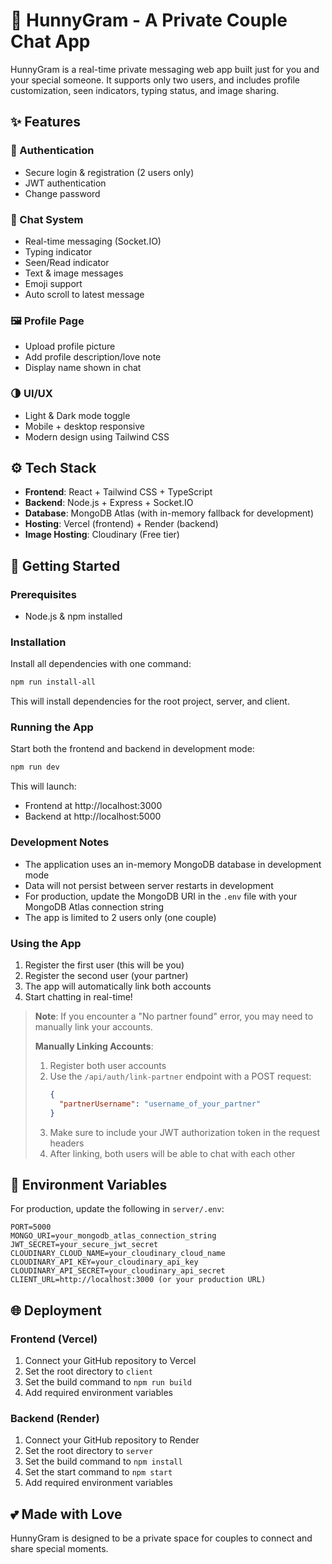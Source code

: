 # 💌 HunnyGram - A Private Couple Chat App

HunnyGram is a real-time private messaging web app built just for you and your special someone. It supports only two users, and includes profile customization, seen indicators, typing status, and image sharing.

## ✨ Features

### 🔐 Authentication
- Secure login & registration (2 users only)
- JWT authentication
- Change password

### 💬 Chat System
- Real-time messaging (Socket.IO)
- Typing indicator
- Seen/Read indicator
- Text & image messages
- Emoji support
- Auto scroll to latest message

### 🖼 Profile Page
- Upload profile picture
- Add profile description/love note
- Display name shown in chat

### 🌗 UI/UX
- Light & Dark mode toggle
- Mobile + desktop responsive
- Modern design using Tailwind CSS

## ⚙️ Tech Stack
- **Frontend**: React + Tailwind CSS + TypeScript
- **Backend**: Node.js + Express + Socket.IO
- **Database**: MongoDB Atlas (with in-memory fallback for development)
- **Hosting**: Vercel (frontend) + Render (backend)
- **Image Hosting**: Cloudinary (Free tier)

## 🚀 Getting Started

### Prerequisites
- Node.js & npm installed

### Installation
Install all dependencies with one command:
```bash
npm run install-all
```

This will install dependencies for the root project, server, and client.

### Running the App
Start both the frontend and backend in development mode:
```bash
npm run dev
```

This will launch:
- Frontend at http://localhost:3000
- Backend at http://localhost:5000

### Development Notes
- The application uses an in-memory MongoDB database in development mode
- Data will not persist between server restarts in development
- For production, update the MongoDB URI in the `.env` file with your MongoDB Atlas connection string
- The app is limited to 2 users only (one couple)

### Using the App
1. Register the first user (this will be you)
2. Register the second user (your partner)
3. The app will automatically link both accounts
4. Start chatting in real-time!

> **Note**: If you encounter a "No partner found" error, you may need to manually link your accounts.
> 
> **Manually Linking Accounts**:
> 1. Register both user accounts
> 2. Use the `/api/auth/link-partner` endpoint with a POST request:
>    ```json
>    {
>      "partnerUsername": "username_of_your_partner"
>    }
>    ```
> 3. Make sure to include your JWT authorization token in the request headers
> 4. After linking, both users will be able to chat with each other

## 📝 Environment Variables
For production, update the following in `server/.env`:
```
PORT=5000
MONGO_URI=your_mongodb_atlas_connection_string
JWT_SECRET=your_secure_jwt_secret
CLOUDINARY_CLOUD_NAME=your_cloudinary_cloud_name
CLOUDINARY_API_KEY=your_cloudinary_api_key
CLOUDINARY_API_SECRET=your_cloudinary_api_secret
CLIENT_URL=http://localhost:3000 (or your production URL)
```

## 🌐 Deployment

### Frontend (Vercel)
1. Connect your GitHub repository to Vercel
2. Set the root directory to `client`
3. Set the build command to `npm run build`
4. Add required environment variables

### Backend (Render)
1. Connect your GitHub repository to Render
2. Set the root directory to `server`
3. Set the build command to `npm install`
4. Set the start command to `npm start`
5. Add required environment variables

## 💕 Made with Love
HunnyGram is designed to be a private space for couples to connect and share special moments.
